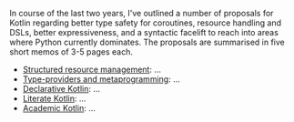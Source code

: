 In course of the last two years, I've outlined a number of proposals for Kotlin regarding better type safety for coroutines, resource handling and DSLs, better expressiveness, and a syntactic facelift to reach into areas where Python currently dominates. The proposals are summarised in five short memos of 3-5 pages each.

- [Structured resource management](kotlin_objects.pdf): ...
- [Type-providers and metaprogramming](kotlin_meta.pdf): ...
- [Declarative Kotlin](kotlin_declarative.pdf): ...
- [Literate Kotlin](kotlin_literate.pdf): ...
- [Academic Kotlin](kotlin_academic.pdf): ...
